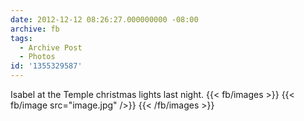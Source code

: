 ```yaml
---
date: 2012-12-12 08:26:27.000000000 -08:00
archive: fb
tags: 
  - Archive Post
  - Photos
id: '1355329587'
---
```


Isabel at the Temple christmas lights last night.
{{< fb/images >}}
{{< fb/image src="image.jpg" />}}
{{< /fb/images >}}
